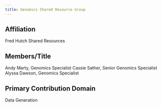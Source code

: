```yaml
---
title: Genomics Shared Resource Group
---
```

## Affiliation
Fred Hutch Shared Resources
## Members/Title
Andy Marty, Genomics Specialist
Cassie Sather, Senior Genomics Specialist
Alyssa Dawson, Genomics Specialist

## Primary Contribution Domain
Data Generation
